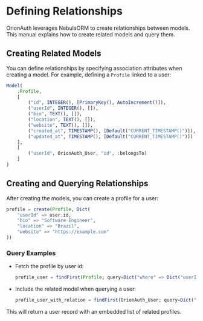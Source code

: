 # Defining Relationships

OrionAuth leverages NebulaORM to create relationships between models. This manual explains how to create related models and query them.

## Creating Related Models
You can define relationships by specifying association attributes when creating a model. For example, defining a `Profile` linked to a user:

```julia
Model(
    :Profile,
    [
        ("id", INTEGER(), [PrimaryKey(), AutoIncrement()]),
        ("userId", INTEGER(), []),
        ("bio", TEXT(), []),
        ("location", TEXT(), []),
        ("website", TEXT(), []),
        ("created_at", TIMESTAMP(), [Default("CURRENT_TIMESTAMP()")]),
        ("updated_at", TIMESTAMP(), [Default("CURRENT_TIMESTAMP()")])
    ],
    [
        ("userId", OrionAuth_User, "id", :belongsTo)
    ]
)
```

## Creating and Querying Relationships
After creating the models, you can create a profile for a user:
```julia
profile = create(Profile, Dict(
    "userId" => user.id,
    "bio" => "Software Engineer",
    "location" => "Brazil",
    "website" => "https://example.com"
))
```

### Query Examples
- Fetch the profile by user id:
  ```julia
  profile_user = findFirst(Profile; query=Dict("where" => Dict("userId" => user.id)))
  ```
- Include the related model when querying a user:
  ```julia
  profile_user_with_relation = findFirst(OrionAuth_User; query=Dict("where" => Dict("id" => profile.userId), "include" => [Profile]))
  ```
This will return a user record with an embedded list of related profiles.
